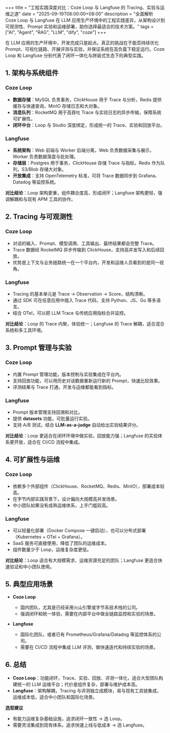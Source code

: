 +++
title = "工程实践深度对比：Coze Loop 与 Langfuse 的 Tracing、实验与运维之道"
date = "2025-09-19T08:00:00+08:00"
description = "全面解析 Coze Loop 与 Langfuse 在 LLM 应用生产环境中的工程实践差异，从架构设计到可观测性、Prompt 实验和运维部署，助你选择最适合的技术方案。"
tags = ["AI", "Agent", "RAG", "LLM", "dify", "coze"]
+++

在 LLM 应用的生产环境中，开发完成只是起点。真正的挑战在于能否持续优化 Prompt、可视化链路、开展评测与实验，并保证系统在高负载下稳定运行。Coze Loop 和 Langfuse 分别代表了闭环一体化与拼装式生态下的典型实践。

## 1. 架构与系统组件

### Coze Loop

* **数据存储**：MySQL 负责事务，ClickHouse 用于 Trace 与分析，Redis 提供缓存与快速查询，MinIO 存储日志和大对象。
* **消息队列**：RocketMQ 用于高吞吐 Trace 与实验日志的异步传输，保障系统可扩展性。
* **闭环中台**：Loop 与 Studio 深度绑定，形成统一的 Trace、实验和回放平台。

### Langfuse

* **系统架构**：Web 前端与 Worker 后端分离，Web 负责数据采集与展示，Worker 负责数据落盘与批处理。
* **存储层**：Postgres 用于事务，ClickHouse 存储 Trace 与指标，Redis 作为队列，S3/Blob 存储大对象。
* **开放集成**：支持 OpenTelemetry 标准，可将 Trace 数据同步到 Grafana、Datadog 等监控系统。

**对比结论**：Loop 架构更重，组件耦合度高，形成闭环；Langfuse 架构更轻，强调解耦和与现有 APM 工具的协作。

## 2. Tracing 与可观测性

### Coze Loop

* 对话的输入、Prompt、模型调用、工具输出、最终结果都会完整 Trace。
* Trace 数据经 RocketMQ 异步传输到 ClickHouse，支持高并发写入和后续回放。
* 优势是上下文与业务链路统一在一个平台内，开发和运维人员看到的是同一视角。

### Langfuse

* Tracing 的基本单元是 Trace → Observation → Score，结构清晰。
* 通过 SDK 可在任意应用中插入 Trace 代码，支持 Python、JS、Go 等多语言。
* 结合 OTel，可以把 LLM Trace 与传统应用指标合并监控。

**对比结论**：Loop 的 Trace 内聚，体验统一；Langfuse 的 Trace 解耦，适合混合系统和多工具环境。

## 3. Prompt 管理与实验

### Coze Loop

* 内置 Prompt 管理功能，版本控制与实验集成在平台内。
* 支持回放功能，可以用历史对话数据重新运行新的 Prompt，快速比较效果。
* 评测结果与 Trace 打通，开发与运维都能看到指标。

### Langfuse

* Prompt 版本管理支持回溯和对比。
* 提供 **datasets** 功能，可批量运行实验。
* 支持 A/B 测试，结合 **LLM-as-a-judge** 自动给出实验结果评分。

**对比结论**：Loop 更适合在闭环环境中做实验，回放能力强；Langfuse 的实验体系更开放，适合在 CI/CD 流程中集成。

## 4. 可扩展性与运维

### Coze Loop

* 依赖多个外部组件（ClickHouse、RocketMQ、Redis、MinIO），部署成本较高。
* 在字节内部实践背景下，设计偏向大规模高并发场景。
* 中小团队如果没有成熟运维体系，上手门槛较高。

### Langfuse

* 可以轻量化部署（Docker Compose 一键启动），也可以分布式部署（Kubernetes + OTel + Grafana）。
* SaaS 服务可直接使用，降低了团队的运维成本。
* 组件数量少于 Loop，运维复杂度更低。

**对比结论**：Loop 适合有大规模需求、运维资源充足的团队；Langfuse 更适合快速验证和中小团队使用。

## 5. 典型应用场景

* **Coze Loop**

  * 国内团队，尤其是已经采用火山引擎或字节系技术栈的公司。
  * 强调闭环和统一体验，需要在内部平台中做全链路监控和实验的场景。

* **Langfuse**

  * 国际化团队，或者已有 Prometheus/Grafana/Datadog 等监控体系的公司。
  * 需要在 CI/CD 流程中集成 LLM 评测，做快速迭代和持续实验的场景。

## 6. 总结

* **Coze Loop**：功能闭环，Trace、实验、回放、评测一体化，适合大型团队构建统一的 LLM 运维平台；代价是组件复杂，部署与维护成本高。
* **Langfuse**：架构解耦，Tracing 与评测独立成模块，易与现有工具链集成，运维成本低，适合中小团队和国际化场景。

**选型建议**

* 有能力运维复杂基础设施，追求闭环一致性 → 选 Loop。
* 需要灵活集成到现有体系，追求快速上线与低成本 → 选 Langfuse。
